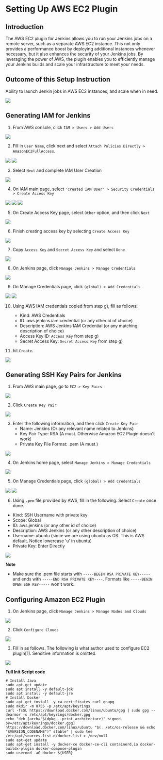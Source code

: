 # Setting Up AWS EC2 Plugin

## Introduction

The AWS EC2 plugin for Jenkins allows you to run your Jenkins jobs on a remote server, such as a separate AWS EC2 instance. This not only provides a performance boost by deploying additional instances whenever necessary, but it also enhances the security of your Jenkins jobs. By leveraging the power of AWS, the plugin enables you to efficiently manage your Jenkins builds and scale your infrastructure to meet your needs.

## Outcome of this Setup Instruction

Ability to launch Jenkin jobs in AWS EC2 instances, and scale when in need.

<img src="https://user-images.githubusercontent.com/6856382/230738833-36fd6c14-5b11-450f-9c2b-aca01b60bcee.png"/>

## Generating IAM for Jenkins

1. From AWS console, click `IAM > Users > Add Users`

<img src="https://user-images.githubusercontent.com/6856382/230739300-e6e8e1fa-ce09-4777-9fce-b4ebc31e8f19.png"/>

2. Fill in `User Name`, click next and select `Attach Policies Directly > AmazonEC2FullAccess`.

<img src="https://user-images.githubusercontent.com/6856382/230739331-794fdaa3-0dcb-4c03-a418-ab84ac11eb4e.png"/>

<img src="https://user-images.githubusercontent.com/6856382/230739344-6c474bd5-65b4-4a91-8733-4786ea79064d.png"/>

3. Select `Next` and complete IAM User Creation

<img src="https://user-images.githubusercontent.com/6856382/230739356-8757663b-a0f2-4683-b959-6ab207331aad.png"/>

4. On IAM main page, select `'created IAM User' > Security Credentials > Create Access Key`

<img src="https://user-images.githubusercontent.com/6856382/230739383-b25e06d6-5483-4236-a6e2-48892b33091f.png"/>

<img src="https://user-images.githubusercontent.com/6856382/230739641-c5910c8d-ccf7-41a1-8482-7624f5d08018.png"/>

<img src="https://user-images.githubusercontent.com/6856382/230739655-49edb320-b490-4ffe-9185-57cd57fdec25.png"/>

5. On Create Access Key page, select `Other` option, and then click `Next`

<img src="https://user-images.githubusercontent.com/6856382/230739843-12c78096-68b2-492f-99d9-5000fb523538.png"/>

6. Finish creating access key by selecting `Create Access Key`

<img src="https://user-images.githubusercontent.com/6856382/230739876-7c3210a9-b43e-406f-b609-69ebefa0b0c6.png" />

7. Copy `Access Key` and `Secret Access Key` and select `Done`

<img src="https://user-images.githubusercontent.com/6856382/230739895-e9d81cb0-55b6-4770-a7cf-6a64c10f2d9e.png"/>

8. On Jenkins page, click `Manage Jenkins > Manage Credentials`

<img src="https://user-images.githubusercontent.com/6856382/230739911-f11ee4ae-7a86-4ffe-92e2-eb8bd4c1869a.png"/>

9. On Manage Credentials page, click `(global) > Add Credentials`

<img src="https://user-images.githubusercontent.com/6856382/230739923-b40cb40e-217d-4da1-b9ec-e85f2b4afdb1.png"/>

<img src="https://user-images.githubusercontent.com/6856382/230739933-453c0e79-0c7a-464e-9ff4-29873a3b0147.png"/>

10. Using AWS IAM credentials copied from step g), fill as follows:
    - Kind: AWS Credentials
    - ID: aws.jenkins.iam.credential (or any other id of choice)
    - Description: AWS Jenkins IAM Credential (or any matching description of choice)
    - Access Key ID: `Access Key` from step g)
    - Secret Access Key: `Secret Access Key` from step g)

11. hit `Create`.

<img src="https://user-images.githubusercontent.com/6856382/230739958-8424e669-308b-48b5-b377-9a5a0ce12f9b.png"/>

## Generating SSH Key Pairs for Jenkins

1. From AWS main page, go to `EC2 > Key Pairs`

<img src="https://user-images.githubusercontent.com/6856382/230755241-51bb740f-36c0-49e1-a78a-3d3e3e8b1221.png"/>

2. Click `Create Key Pair`

<img src="https://user-images.githubusercontent.com/6856382/230755302-d6e95174-d483-45d4-8aff-ccab79f7aee2.png"/>

3. Enter the following information, and then click `Create Key Pair`
    - Name: Jenkins (Or any relevant name related to Jenkins)
    - Key Pair Type: RSA (A must. Otherwise Amazon EC2 Plugin doesn't work)
    - Private Key File Format: .pem (A must.)

<img src="https://user-images.githubusercontent.com/6856382/230755389-65a3c03f-81e7-4ba8-a0c4-0ffe4cd0bbca.png"/> 

4. On Jenkins home page, select `Manage Jenkins > Manage Credentials`

<img src="https://user-images.githubusercontent.com/6856382/230755452-02a5974b-6046-4176-9564-98e30b5677dd.png"/>

5. On Manage Credentials page, click `(global) > Add Credentials`

<img src="https://user-images.githubusercontent.com/6856382/230755466-cc2e9f93-975d-499a-b446-ff5df623af81.png"/>

<img src="https://user-images.githubusercontent.com/6856382/230755516-275bbee2-33e5-4097-874d-eecfeea48168.png"/>

6. Using `.pem` file provided by AWS, fill in the following. Select `Create` once done.
- Kind: SSH Username with private key
- Scope: Global
- ID: aws.jenkins (or any other id of choice)
- Description: AWS Jenkins (or any other description of choice)
- Username: ubuntu (since we are using ubuntu as OS. This is AWS default. Notice lowercase 'u' in ubuntu)
- Private Key: Enter Directly

<img src="https://user-images.githubusercontent.com/6856382/230755613-e6fd058a-6f2c-4d42-bc1f-acfdb57d154a.png"/>


**Note**
- Make sure the .pem file starts with `-----BEGIN RSA PRIVATE KEY-----` and ends with `-----END RSA PRIVATE KEY----`. Formats like `-----BEGIN OPEN SSH KEY-----` won't work.

## Configuring Amazon EC2 Plugin

1. On Jenkins page, click `Manage Jenkins > Manage Nodes and Clouds`

<img src="https://user-images.githubusercontent.com/6856382/230740569-2498c2a1-eadd-4a4a-95d9-617ed575733a.png"/>

2.  Click `Configure Clouds`

<img src="https://user-images.githubusercontent.com/6856382/230740611-e6646c3d-352c-40b4-8527-0ffbe71e8732.png"/>

3. Fill in as follows. The following is what author used to configure EC2 plugin[1]. Sensitive information is omitted.

<img src="https://user-images.githubusercontent.com/6856382/230740665-19959686-89b7-4c32-bc4e-29051df281fd.png"/>


**Full Init Script code**

```
# Install Java
sudo apt-get update
sudo apt install -y default-jdk
sudo apt install -y default-jre
# Install Docker
sudo apt-get install -y ca-certificates curl gnupg
sudo mkdir -m 0755 -p /etc/apt/keyrings
curl -fsSL https://download.docker.com/linux/ubuntu/gpg | sudo gpg --dearmor -o /etc/apt/keyrings/docker.gpg
echo "deb [arch="$(dpkg --print-architecture)" signed-by=/etc/apt/keyrings/docker.gpg] https://download.docker.com/linux/ubuntu "$(. /etc/os-release && echo "$VERSION_CODENAME")" stable" | sudo tee /etc/apt/sources.list.d/docker.list > /dev/null
sudo apt-get update
sudo apt-get install -y docker-ce docker-ce-cli containerd.io docker-buildx-plugin docker-compose-plugin
sudo usermod -aG docker ${USER}
```